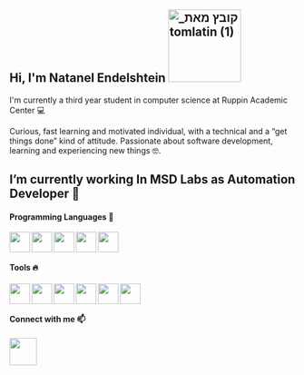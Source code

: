 ## Hi, I'm Natanel Endelshtein <img width="128" alt="_קובץ מאת tomlatin (1)" src="https://web.whatsapp.com/4cc08e07-3b4e-4660-917d-dcfe48231196">

I'm currently a third year student in computer science at Ruppin Academic Center 💻

Curious, fast learning and motivated individual, with a technical and a “get things done” kind of attitude.
Passionate about software development, learning and experiencing new things 🤓.
 
##  I’m currently working In MSD Labs as Automation Developer 🔭

#### Programming Languages 🚀

<img align="left" width="36px" src="https://user-images.githubusercontent.com/57855070/98301894-33521300-1fc4-11eb-860e-f06c2a2e9dce.png"/>
<img align="left" width="36px" src="https://user-images.githubusercontent.com/57855070/98302169-9c398b00-1fc4-11eb-9734-1c075d91db98.png"/>
<img align="left" width="36px" src="https://user-images.githubusercontent.com/57855070/98302891-e8d19600-1fc5-11eb-88ff-96a990f80521.png"/>
<img align="left" width="36px" src="https://user-images.githubusercontent.com/57855070/98302338-e1f65380-1fc4-11eb-95ae-ad38f2c4fc13.png"/> 
<img align="left" width="36px" src="https://www.quora.com/What-is-C-in-programming"/> 
<br />

<br />

#### Tools 🔥

<img align="left" width="36px" src="https://user-images.githubusercontent.com/57855070/98331898-3a017a00-2006-11eb-938a-eb22d38f9f57.png"/>
<img align="left" width="36px" src="https://d33wubrfki0l68.cloudfront.net/6819a0fed8cb9945e11bf4b271100bd405533c73/de933/assets/images/blog/appium-logo.png"/>
<img align="left" width="36px" src="https://d2cnjxvu6pstmv.cloudfront.net/wp-content/uploads/2018/01/22135721/azure_icon.png"/>
<img align="left" width="36px" src="https://user-images.githubusercontent.com/57855070/98332575-94e7a100-2007-11eb-9c2b-81ad2d1d04f1.png"/>
<img align="left" width="36px" src="https://user-images.githubusercontent.com/57855070/98332622-ad57bb80-2007-11eb-8ecb-9bd68aefeef6.png"/> 
<img align="left" width="36px" src="https://user-images.githubusercontent.com/57855070/98332622-ad57bb80-2007-11eb-8ecb-9bd68aefeef6.png"/> 
<br />

 
 <br />
  
  
#### Connect with me 📫

[<img align="left" width="48px" src="https://user-images.githubusercontent.com/57855070/98333031-8fd72180-2008-11eb-96ce-cc86e185889c.png"/>][linkedin]

[linkedin]: https://www.linkedin.com/in/natanel-endelshtein-35403b5a/


